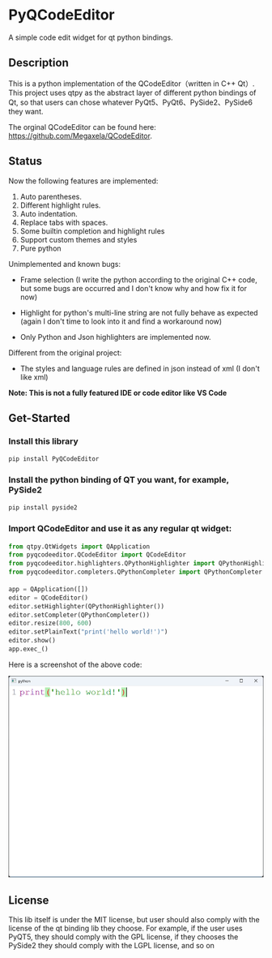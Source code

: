 # PyQCodeEditor

A simple code edit widget for qt python bindings.

## Description
This is a python implementation of the QCodeEditor（written in C++ Qt）. This project uses qtpy as the abstract layer of different python bindings of Qt, so that 
users can chose whatever PyQt5、PyQt6、PySide2、PySide6 they want.

The orginal QCodeEditor can be found here: https://github.com/Megaxela/QCodeEditor.

## Status

Now the following features are implemented:

1. Auto parentheses.
2. Different highlight rules.
3. Auto indentation.
4. Replace tabs with spaces.
5. Some builtin completion and highlight rules
6. Support custom themes and styles
7. Pure python

Unimplemented and known bugs:

- Frame selection (I write the python according to the original C++ code, but some bugs are occurred and 
I don't know why and how fix it for now)

- Highlight for python's multi-line string are not fully behave as expected (again I don't time to look into it and find
a workaround now)

- Only Python and Json highlighters are implemented now.

Different from the original project:

- The styles and language rules are defined in json instead of xml (I don't like xml)


**Note: This is not a fully featured IDE or code editor like VS Code**

## Get-Started

### Install this library

```bash
pip install PyQCodeEditor
```

### Install the python binding of QT you want, for example, PySide2

```bash
pip install pyside2
```

### Import QCodeEditor and use it as any regular qt widget:

```python
from qtpy.QtWidgets import QApplication
from pyqcodeeditor.QCodeEditor import QCodeEditor
from pyqcodeeditor.highlighters.QPythonHighlighter import QPythonHighlighter
from pyqcodeeditor.completers.QPythonCompleter import QPythonCompleter

app = QApplication([])
editor = QCodeEditor()
editor.setHighlighter(QPythonHighlighter())
editor.setCompleter(QPythonCompleter())
editor.resize(800, 600)
editor.setPlainText("print('hello world!')")
editor.show()
app.exec_()

```

Here is a screenshot of the above code:

![](./doc/hello_world.png)


## License

This lib itself is under the MIT license, but user should also comply with the license of
the qt binding lib they choose.  For example, if the user uses PyQT5, they should comply with the GPL license, if they chooses the PySide2 they should comply with the LGPL license, and so on
